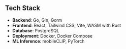 ## Tech Stack
- **Backend**: Go, Gin, Gorm
- **Frontend**: React, Tailwind CSS, Vite, WASM with Rust
- **Database**: PostgreSQL
- **Deployment**: Docker, Docker Compose
- **ML Inference**: mobileCLIP, PyTorch
